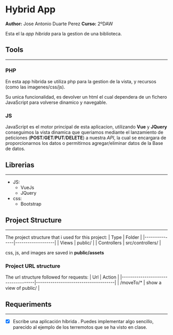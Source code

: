 # Hybrid App
**Author:** Jose Antonio Duarte Perez
**Curso:** 2ºDAW

Esta el la *app hibrida* para la gestion de una biblioteca.

## Tools
<hr/>

### PHP
En esta app hibrida se utiliza php para la gestion de la vista, y recursos (como las imagenes/css/js).

Su unica funcionalidad, es devolver un html el cual dependera de un fichero JavaScript para volverse dinamico y navegable.

### JS
JavaScript es el motor principal de esta aplicacion, utilizando **Vue** y **JQuery** conseguimos la vista dinamica que queriamos mediante el lanzamiento de peticiones (**POST**/**GET**/**PUT**/**DELETE**) a nuestra *API*, la cual se encargara de proporcionarnos los datos o permitirnos agregar/eliminar datos de la Base de datos.

## Librerias
<hr/>

- JS:
    - VueJs
    - JQuery
- css:
    - Bootstrap

## Project Structure
<hr/>

The project structure that i used for this project:
| Type          | Folder            |
|---------------|-------------------|
| Views         | public/           |
| Controllers   | src/controllers/  |

css, js, and images are saved in **public/assets**

### Project URL structure
The url structure followed for requests:
| Url                                | Action                               |
|------------------------------------|--------------------------------------|
| /moveTo/*                          | show a view of public/               |

## Requeriments
<hr/>

- [X] Escribe una aplicación híbrida . Puedes implementar algo sencillo, parecido al ejemplo de los terremotos que se ha visto en clase.